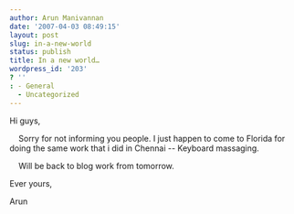 ```yaml
---
author: Arun Manivannan
date: '2007-04-03 08:49:15'
layout: post
slug: in-a-new-world
status: publish
title: In a new world…
wordpress_id: '203'
? ''
: - General
  - Uncategorized
---
```


Hi guys,

    Sorry for not informing you people. I just happen to come to Florida for
doing the same work that i did in Chennai -- Keyboard massaging.

    Will be back to blog work from tomorrow.

Ever yours,

Arun

